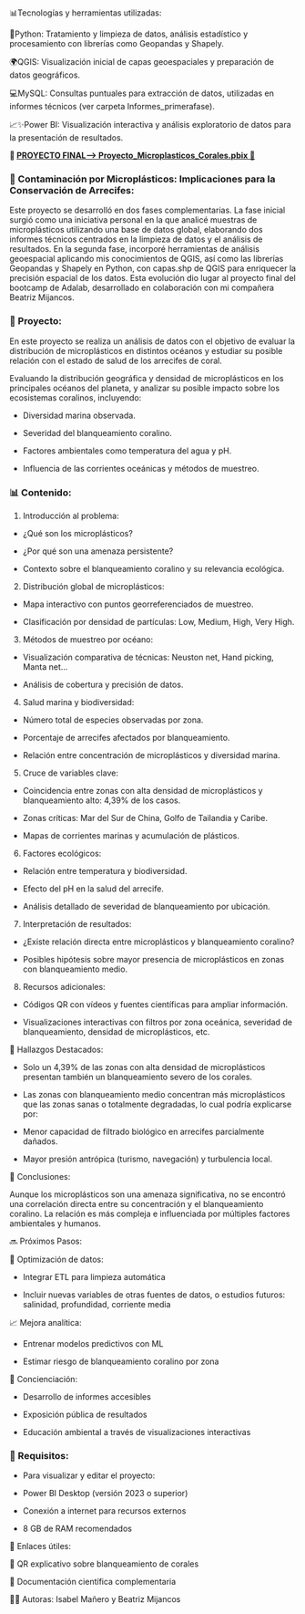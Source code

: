 📊Tecnologías y herramientas utilizadas:

🐍Python: Tratamiento y limpieza de datos, análisis estadístico y procesamiento con librerías como Geopandas y Shapely.

🌍QGIS: Visualización inicial de capas geoespaciales y preparación de datos geográficos.

💻MySQL: Consultas puntuales para extracción de datos, utilizadas en informes técnicos (ver carpeta Informes_primerafase).

📈✨Power BI: Visualización interactiva y análisis exploratorio de datos para la presentación de resultados.

**🪸 [PROYECTO FINAL--> Proyecto_Microplasticos_Corales.pbix 🪸](https://github.com/isamanero/MyPortfolio/blob/main/Data_Analytics/Contaminaci%C3%B3n_por_micropl%C3%A1sticos/Proyecto_Microplasticos_Corales.pbix)**

### 🌊 Contaminación por Microplásticos: Implicaciones para la Conservación de Arrecifes:

Este proyecto se desarrolló en dos fases complementarias. La fase inicial surgió como una iniciativa personal en la que analicé muestras de microplásticos utilizando una base de datos global, elaborando dos informes técnicos centrados en la limpieza de datos y el análisis de resultados. En la segunda fase, incorporé herramientas de análisis geoespacial aplicando mis conocimientos de QGIS, así como las librerías Geopandas y Shapely en Python, con capas.shp de QGIS para enriquecer la precisión espacial de los datos. Esta evolución dio lugar al proyecto final del bootcamp de Adalab, desarrollado en colaboración con mi compañera Beatriz Mijancos.

### 📂 Proyecto:
En este proyecto se realiza un análisis de datos con el objetivo de evaluar la distribución de microplásticos en distintos océanos y estudiar su posible relación con el estado de salud de los arrecifes de coral.

Evaluando la distribución geográfica y densidad de microplásticos en los principales océanos del planeta, y analizar su posible impacto sobre los ecosistemas coralinos, incluyendo:

- Diversidad marina observada.

- Severidad del blanqueamiento coralino.

- Factores ambientales como temperatura del agua y pH.

- Influencia de las corrientes oceánicas y métodos de muestreo.

### 📊 Contenido:

1. Introducción al problema:

- ¿Qué son los microplásticos?

- ¿Por qué son una amenaza persistente?

- Contexto sobre el blanqueamiento coralino y su relevancia ecológica.

2. Distribución global de microplásticos:

- Mapa interactivo con puntos georreferenciados de muestreo.

- Clasificación por densidad de partículas: Low, Medium, High, Very High.

3. Métodos de muestreo por océano:

- Visualización comparativa de técnicas: Neuston net, Hand picking, Manta net...

- Análisis de cobertura y precisión de datos.

4. Salud marina y biodiversidad:

- Número total de especies observadas por zona.

- Porcentaje de arrecifes afectados por blanqueamiento.

- Relación entre concentración de microplásticos y diversidad marina.

5. Cruce de variables clave:

- Coincidencia entre zonas con alta densidad de microplásticos y blanqueamiento alto: 4,39% de los casos.

- Zonas críticas: Mar del Sur de China, Golfo de Tailandia y Caribe.

- Mapas de corrientes marinas y acumulación de plásticos.

6. Factores ecológicos:

- Relación entre temperatura y biodiversidad.

- Efecto del pH en la salud del arrecife.

- Análisis detallado de severidad de blanqueamiento por ubicación.

7. Interpretación de resultados:

- ¿Existe relación directa entre microplásticos y blanqueamiento coralino?

- Posibles hipótesis sobre mayor presencia de microplásticos en zonas con blanqueamiento medio.

8. Recursos adicionales:

- Códigos QR con vídeos y fuentes científicas para ampliar información.

- Visualizaciones interactivas con filtros por zona oceánica, severidad de blanqueamiento, densidad de microplásticos, etc.

📌 Hallazgos Destacados:

- Solo un 4,39% de las zonas con alta densidad de microplásticos presentan también un blanqueamiento severo de los corales.

- Las zonas con blanqueamiento medio concentran más microplásticos que las zonas sanas o totalmente degradadas, lo cual podría explicarse por:

- Menor capacidad de filtrado biológico en arrecifes parcialmente dañados.

- Mayor presión antrópica (turismo, navegación) y turbulencia local.

🧠 Conclusiones:

Aunque los microplásticos son una amenaza significativa, no se encontró una correlación directa entre su concentración y el blanqueamiento coralino. La relación es más compleja e influenciada por múltiples factores ambientales y humanos.

🔜 Próximos Pasos:

🔄 Optimización de datos:

- Integrar ETL para limpieza automática

- Incluir nuevas variables de otras fuentes de datos, o estudios futuros: salinidad, profundidad, corriente media

📈 Mejora analítica:

- Entrenar modelos predictivos con ML

- Estimar riesgo de blanqueamiento coralino por zona

🧭 Concienciación:

- Desarrollo de informes accesibles

- Exposición pública de resultados

- Educación ambiental a través de visualizaciones interactivas

### 📌 Requisitos: 

- Para visualizar y editar el proyecto:

- Power BI Desktop (versión 2023 o superior)

- Conexión a internet para recursos externos

- 8 GB de RAM recomendados

🔗 Enlaces útiles:

🎥 QR explicativo sobre blanqueamiento de corales

🧪 Documentación científica complementaria

👩‍💻 Autoras:
Isabel Mañero y Beatriz Mijancos
